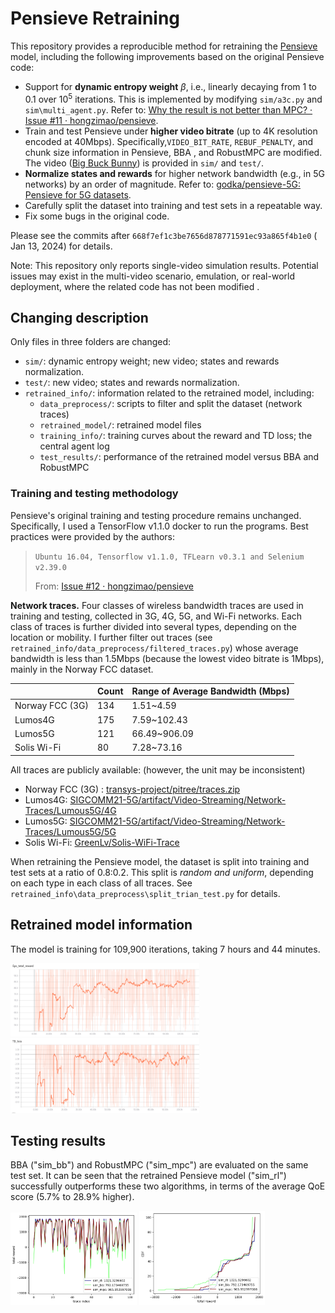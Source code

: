 # Pensieve Retraining
This repository provides a reproducible method for retraining the [Pensieve](http://web.mit.edu/pensieve/) model, including the following improvements based on the original Pensieve code:

- Support for **dynamic entropy weight** $\beta$, i.e., linearly decaying from 1 to 0.1 over $10^5$ iterations. This is implemented by modifying `sim/a3c.py` and `sim\multi_agent.py`. Refer to: [Why the result is not better than MPC? · Issue #11 · hongzimao/pensieve](https://github.com/hongzimao/pensieve/issues/11).
- Train and test Pensieve under **higher video bitrate** (up to 4K resolution encoded at 40Mbps). Specifically,`VIDEO_BIT_RATE`, `REBUF_PENALTY`, and chunk size information in Pensieve, BBA , and RobustMPC are modified. The video ([Big Buck Bunny](https://peach.blender.org/)) is provided in `sim/` and `test/`.
- **Normalize states and rewards** for higher network bandwidth (e.g., in 5G networks) by an order of magnitude. Refer to: [godka/pensieve-5G: Pensieve for 5G datasets](https://github.com/godka/pensieve-5G).
- Carefully split the dataset into training and test sets in a repeatable way.
- Fix some bugs in the original code.

Please see the commits after `668f7ef1c3be7656d878771591ec93a865f4b1e0` ( Jan 13, 2024) for details. 

Note: This repository only reports single-video simulation results. Potential issues may exist in the multi-video scenario, emulation, or real-world deployment, where the related code has not been modified . 



## Changing description

Only files in three folders are changed: 

- `sim/`: dynamic entropy weight; new video; states and rewards normalization.
- `test/`: new video; states and rewards normalization.
- `retrained_info/`: information related to the retrained model, including:
  - `data_preprocess/`: scripts to filter and split the dataset (network traces)
  - `retrained_model/`: retrained model files
  - `training_info/`: training curves about the reward and TD loss; the central agent log
  - `test_results/`: performance of the retrained model versus BBA and RobustMPC



### Training and testing methodology
Pensieve's original training and testing procedure remains unchanged. Specifically, I used a TensorFlow v1.1.0 docker to run the programs. Best practices were provided by the authors:

> `Ubuntu 16.04, Tensorflow v1.1.0, TFLearn v0.3.1 and Selenium v2.39.0`
>
> From: [Issue #12 · hongzimao/pensieve](https://github.com/hongzimao/pensieve/issues/12#issuecomment-345060132)



**Network traces.** Four classes of wireless bandwidth traces are used in training and testing, collected in 3G, 4G, 5G, and Wi-Fi networks. Each class of traces is further divided into several types, depending on the location or mobility. I further filter out traces  (see `retrained_info/data_preprocess/filtered_traces.py`) whose average bandwidth is less than 1.5Mbps (because the lowest video bitrate is 1Mbps), mainly in the Norway FCC dataset. 

|                 | Count | Range of Average Bandwidth (Mbps) |
| --------------- | ----- | --------------------------------- |
| Norway FCC (3G) | 134   | 1.51~4.59                         |
| Lumos4G         | 175   | 7.59~102.43                       |
| Lumos5G         | 121   | 66.49~906.09                      |
| Solis Wi-Fi     | 80    | 7.28~73.16                        |

All traces are publicly available: (however, the unit may be inconsistent)

- Norway FCC (3G)  : [transys-project/pitree/traces.zip](https://github.com/transys-project/pitree/blob/master/traces.zip)
- Lumos4G: [SIGCOMM21-5G/artifact/Video-Streaming/Network-Traces/Lumous5G/4G](https://github.com/SIGCOMM21-5G/artifact/tree/main/Video-Streaming/Network-Traces/Lumous5G/4G)
- Lumos5G: [SIGCOMM21-5G/artifact/Video-Streaming/Network-Traces/Lumous5G/5G](https://github.com/SIGCOMM21-5G/artifact/tree/main/Video-Streaming/Network-Traces/Lumous5G/5G)
- Solis Wi-Fi: [GreenLv/Solis-WiFi-Trace](https://github.com/GreenLv/Solis-WiFi-Trace)



When retraining the Pensieve model, the dataset is split into training and test sets at a ratio of 0.8:0.2. This split is _random and uniform_, depending on each type in each class of all traces. See `retrained_info\data_preprocess\split_trian_test.py` for details.



## Retrained model information

The model is training for 109,900 iterations, taking 7 hours and 44 minutes. 

<p align="left">
    <img src="retrained_info/training_info/training_reward.png" width="60%">
    <img src="retrained_info/training_info/training_loss.png" width="60%">
</p>




## Testing results

BBA ("sim_bb") and RobustMPC ("sim_mpc") are evaluated on the same test set. It can be seen that the retrained Pensieve model ("sim_rl") successfully outperforms these two algorithms, in terms of the average QoE score (5.7% to 28.9% higher). 

<p align="left">
    <img src="retrained_info/test_results/mean_rewards_109900.png" width="40%">
    <img src="retrained_info/test_results/reward_cdf_109900.png" width="40%">
</p>
